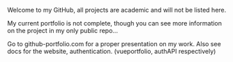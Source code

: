 Welcome to my GitHub, all projects are academic and will not be listed here.

My current portfolio is not complete, though you can see more information on the project in my only public repo...

Go to github-portfolio.com 
for a proper presentation on my work. Also see docs for the website, authentication. (vueportfolio, authAPI respectively)

<!---
11101111001/11101111001 is a ✨ special ✨ repository because its `README.md` (this file) appears on your GitHub profile.
You can click the Preview link to take a look at your changes.
--->
